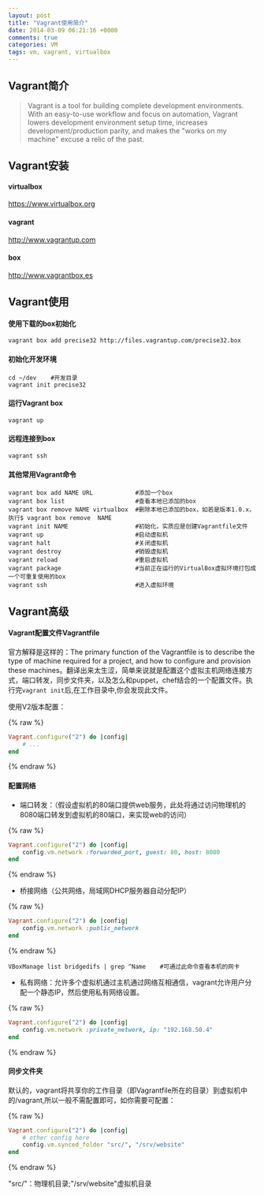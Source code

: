 ```yaml
---
layout: post
title: "Vagrant使用简介"
date: 2014-03-09 06:21:16 +0000
comments: true
categories: VM
tags: vm, vagrant, virtualbox
---
```



## Vagrant简介

> Vagrant is a tool for building complete development environments. With an easy-to-use workflow and focus on automation, Vagrant lowers development environment setup time, increases development/production parity, and makes the "works on my machine" excuse a relic of the past.



## Vagrant安装

#### virtualbox

https://www.virtualbox.org

#### vagrant

http://www.vagrantup.com

#### box

http://www.vagrantbox.es

## Vagrant使用

#### 使用下载的box初始化

	vagrant box add precise32 http://files.vagrantup.com/precise32.box

#### 初始化开发环境

	cd ~/dev	#开发目录
	vagrant init precise32
	

#### 运行Vagrant box

	vagrant up

#### 远程连接到box

	vagrant ssh


#### 其他常用Vagrant命令

	vagrant box add NAME URL			#添加一个box
	vagrant box list					#查看本地已添加的box
	vagrant box remove NAME virtualbox	#删除本地已添加的box，如若是版本1.0.x，执行$ vagrant box remove  NAME
	vagrant init NAME					#初始化，实质应是创建Vagrantfile文件         
	vagrant up							#启动虚拟机
	vagrant halt						#关闭虚拟机
	vagrant destroy						#销毁虚拟机
	vagrant reload						#重启虚拟机
	vagrant package						#当前正在运行的VirtualBox虚拟环境打包成一个可重复使用的box            
	vagrant ssh							#进入虚拟环境

## Vagrant高级 

#### Vagrant配置文件Vagrantfile

官方解释是这样的：The primary function of the Vagrantfile is to describe the type of machine required for a project, and how to configure and provision these machines。翻译出来太生涩，简单来说就是配置这个虚拟主机网络连接方式，端口转发，同步文件夹，以及怎么和puppet，chef结合的一个配置文件。执行完`vagrant init`后,在工作目录中,你会发现此文件。


使用V2版本配置：

{% raw %}
```ruby
Vagrant.configure("2") do |config|
	# ...
end
```
{% endraw %}

#### 配置网络

* 端口转发：（假设虚拟机的80端口提供web服务，此处将通过访问物理机的8080端口转发到虚拟机的80端口，来实现web的访问）

{% raw %}
```ruby
Vagrant.configure("2") do |config|
	config.vm.network :forwarded_port, guest: 80, host: 8080
end
```
{% endraw %}

* 桥接网络（公共网络，局域网DHCP服务器自动分配IP）

{% raw %}
```ruby
Vagrant.configure("2") do |config|
	config.vm.network :public_network
end
```
{% endraw %}

	VBoxManage list bridgedifs | grep ^Name    #可通过此命令查看本机的网卡

* 私有网络：允许多个虚拟机通过主机通过网络互相通信，vagrant允许用户分配一个静态IP，然后使用私有网络设置。

{% raw %}
```ruby
Vagrant.configure("2") do |config|
	config.vm.network :private_network, ip: "192.168.50.4"
end
```
{% endraw %}

#### 同步文件夹

默认的，vagrant将共享你的工作目录（即Vagrantfile所在的目录）到虚拟机中的/vagrant,所以一般不需配置即可，如你需要可配置：

{% raw %}
```ruby
Vagrant.configure("2") do |config|
	# other config here
	config.vm.synced_folder "src/", "/srv/website"
end
```
{% endraw %}

"src/"：物理机目录;"/srv/website"虚拟机目录

